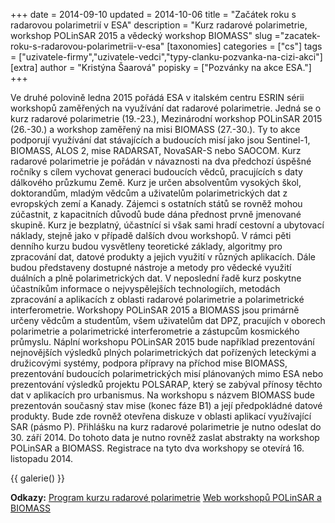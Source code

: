+++
date = 2014-09-10
updated = 2014-10-06
title = "Začátek roku s radarovou polarimetrií v ESA"
description = "Kurz radarové polarimetrie, workshop POLinSAR 2015 a vědecký workshop BIOMASS"
slug ="zacatek-roku-s-radarovou-polarimetrii-v-esa"
[taxonomies]
categories = ["cs"]
tags = ["uzivatele-firmy","uzivatele-vedci","typy-clanku-pozvanka-na-cizi-akci"]
[extra]
author = "Kristýna Šaarová"
popisky = ["Pozvánky na akce ESA."]
+++

Ve druhé polovině ledna 2015 pořádá ESA v italském centru ESRIN sérii workshopů zaměřených na využívání dat radarové polarimetrie. Jedná se o kurz radarové polarimetrie (19.-23.), Mezinárodní workshop POLinSAR 2015 (26.-30.) a workshop zaměřený na misi BIOMASS (27.-30.). Ty to akce podporují využívání dat stávajících a budoucích misí jako jsou Sentinel-1, BIOMASS, ALOS 2, mise RADARSAT, NovaSAR-S nebo SAOCOM. Kurz radarové polarimetrie je pořádán v návaznosti na dva předchozí úspěšné ročníky s cílem vychovat generaci budoucích vědců, pracujících s daty dálkového průzkumu Země. Kurz je určen absolventům vysokých škol, doktorandům, mladým vědcům a uživatelům polarimetrických dat z evropských zemí a Kanady. Zájemci s ostatních států se rovněž mohou zúčastnit, z kapacitních důvodů bude dána přednost prvně jmenované skupině. Kurz je bezplatný, účastnící si však sami hradí cestovní a ubytovací náklady, stejně jako v případě dalších dvou workshopů. V rámci pěti denního kurzu budou vysvětleny teoretické základy, algoritmy pro zpracování dat, datové produkty a jejich využití v různých aplikacích. Dále budou představeny dostupné nástroje a metody pro vědecké využití duálních a plně polarimetrických dat. V neposlední řadě kurz poskytne účastníkům informace o nejvyspělejších technologiích, metodách zpracování a aplikacích z oblasti radarové polarimetrie a polarimetrické interferometrie. Workshopy POLinSAR 2015 a BIOMASS jsou primárně určeny vědcům a studentům, všem uživatelům dat DPZ, pracujích v oborech polarimetrie a polarimetrické interferometrie a zástupcům kosmického průmyslu. Náplní workshopu POLinSAR 2015 bude například prezentování nejnovějších výsledků plných polarimetrických dat pořízených leteckými a družicovými systémy, podpora přípravy na příchod mise BIOMASS, prezentování budoucích polarimetrických misí plánovaných mimo ESA nebo prezentování výsledků projektu POLSARAP, který se zabýval přínosy těchto dat v aplikacích pro urbanismus. Na workshopu s názvem BIOMASS bude prezentován současný stav mise (konec fáze B1) a její předpokládné datové produkty. Bude zde rovněž otevřena diskuze v oblasti aplikací využívající SAR (pásmo P). Přihlášku na kurz radarové polarimetrie je nutno odeslat do 30. září 2014. Do tohoto data je nutno rovněž zaslat abstrakty na workshop POLinSAR a BIOMASS. Registrace na tyto dva workshopy se otevírá 16. listopadu 2014.

{{ galerie() }}

**Odkazy:**
[Program kurzu radarové polarimetrie]
[Web workshopů POLinSAR a BIOMASS]

[Program kurzu radarové polarimetrie]: http://seom.esa.int/polarimetrycourse2015/files/3rd_radar_polarimetry_flyer_140424_V0.pdf
[Web workshopů POLinSAR a BIOMASS]: http://seom.esa.int/polinsar-biomass2015/index.php
